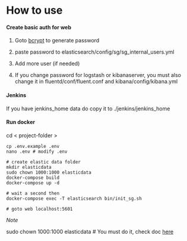 # How to use

#### Create basic auth for web
1. Goto [bcrypt](https://passwordhashing.com/BCrypt) to generate password

2. paste password to elasticsearch/config/sg/sg_internal_users.yml
3. Add more user (if needed)
4. If you change password for logstash or kibanaserver, you must also change it in fluentd/conf/fluent.conf and kibana/config/kibana.yml

#### Jenkins
If you have jenkins_home data do copy it to ./jenkins/jenkins_home

#### Run docker
cd < project-folder >

```
cp .env.example .env
nano .env # modify .env

# create elastic data folder
mkdir elasticdata
sudo chown 1000:1000 elasticdata
docker-compose build
docker-compose up -d

# wait a second then
docker-compose exec -T elasticsearch bin/init_sg.sh

# goto web localhost:5601
```

*Note*

sudo chown 1000:1000 elasticdata # You must do it, check doc [here](https://www.elastic.co/guide/en/elasticsearch/reference/current/docker.html)
